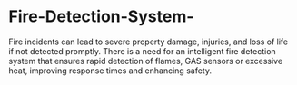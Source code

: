 # Fire-Detection-System-
Fire incidents can lead to severe property damage, injuries, and loss of life if not detected promptly. There is a need for an intelligent fire detection system that ensures rapid detection of flames, GAS sensors or excessive heat, improving response times and enhancing safety. 
